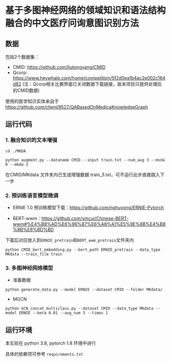 # 基于多图神经网络的领域知识和语法结构融合的中文医疗问询意图识别方法

## 数据
包括2个数据集：
- CMID: https://github.com/liutongyang/CMID
- Qcorp: https://www.heywhale.com/home/competition/5f2d0ea1b4ac2e002c164d82
(注：Qcorp相关比赛界面已关闭数据下载链接，故本项目只提供处理后的CMID数据)


使用的医学知识实体来自于 https://github.com/chenjj9527/QABasedOnMedicaKnowledgeGraph


## 运行代码

### 1. 融合知识的文本增强

`cd ./MKDA`


`python augment.py --dataname CMID --input train.txt --num_aug 3 --msda 0 --mkda 1`


在CMID/MKdata 文件夹内已生成增强数据 train_3.txt，可不运行此步直接跳入下一步


### 2. 预训练语言模型微调

- ERNIE 1.0 预训练模型下载：https://github.com/nghuyong/ERNIE-Pytorch

- BERT-wwm：https://github.com/ymcui/Chinese-BERT-wwm#%E4%B8%AD%E6%96%87%E6%A8%A1%E5%9E%8B%E4%B8%8B%E8%BD%BD

下载后对应放入到`ERNIE_pretrain`和`BERT_wwm_pretrain`文件夹内


`python CMID_bert_embedding.py --bert_path ERNIE_pretrain --data_type MKdata --train_file train`


### 3. 多图神经网络模型

- 准备数据

`python generate_data.py --model ERNIE --dataset CMID --folder MKdata/`


- MGCN

`python GCN_concat_multiclass.py --dataset CMID --data_type MKdata --model ERNIE --beta 0.01 --aug_num 3 --times 1`


## 运行环境
本实验在 python 3.8, pytorch 1.8 环境中进行

具体的依赖项可参考 `requirements.txt`



